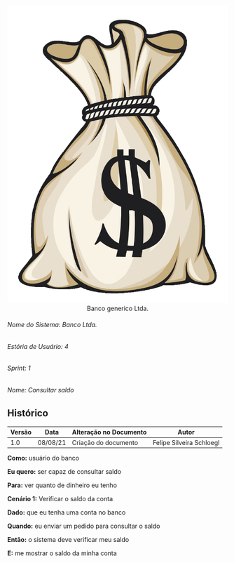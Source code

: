 <div align=center>
  <img src="./imagens/logo.png">
</div>


<div align="center">Banco generico Ltda.</div>

###### Nome do Sistema: Banco Ltda.
###### Estória de Usuário: 4
###### Sprint: 1
###### Nome: Consultar saldo

## Histórico
|**Versão**|**Data**|**Alteração no Documento**|**Autor**|
|------|----|---------|-----|
|1.0|08/08/21|Criação do documento|Felipe Silveira Schloegl|



**Como:** usuário do banco

**Eu quero:** ser capaz de consultar saldo

**Para:** ver quanto de dinheiro eu tenho



**Cenário 1:** Verificar o saldo da conta

**Dado:** que eu tenha uma conta no banco

**Quando:** eu enviar um pedido para consultar o saldo

**Então:** o sistema deve verificar meu saldo

**E:** me mostrar o saldo da minha conta

</DIV>